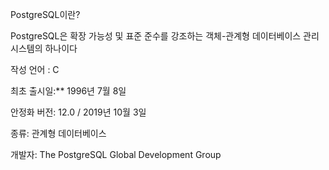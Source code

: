 PostgreSQL이란?

PostgreSQL은 확장 가능성 및 표준 준수를 강조하는 객체-관계형 데이터베이스 관리 시스템의 하나이다



작성 언어 : C

최초 출시일:** 1996년 7월 8일

안정화 버전: 12.0 / 2019년 10월 3일

종류: 관계형 데이터베이스

개발자: The PostgreSQL Global Development Group

